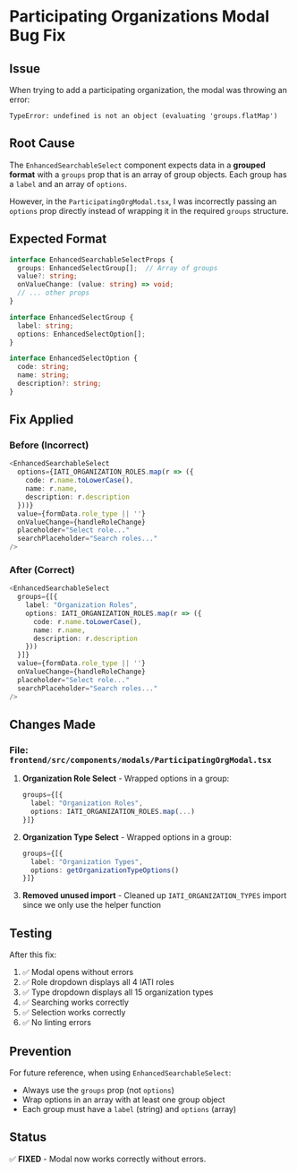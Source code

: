 # Participating Organizations Modal Bug Fix

## Issue

When trying to add a participating organization, the modal was throwing an error:

```
TypeError: undefined is not an object (evaluating 'groups.flatMap')
```

## Root Cause

The `EnhancedSearchableSelect` component expects data in a **grouped format** with a `groups` prop that is an array of group objects. Each group has a `label` and an array of `options`.

However, in the `ParticipatingOrgModal.tsx`, I was incorrectly passing an `options` prop directly instead of wrapping it in the required `groups` structure.

## Expected Format

```typescript
interface EnhancedSearchableSelectProps {
  groups: EnhancedSelectGroup[];  // Array of groups
  value?: string;
  onValueChange: (value: string) => void;
  // ... other props
}

interface EnhancedSelectGroup {
  label: string;
  options: EnhancedSelectOption[];
}

interface EnhancedSelectOption {
  code: string;
  name: string;
  description?: string;
}
```

## Fix Applied

### Before (Incorrect)

```typescript
<EnhancedSearchableSelect
  options={IATI_ORGANIZATION_ROLES.map(r => ({
    code: r.name.toLowerCase(),
    name: r.name,
    description: r.description
  }))}
  value={formData.role_type || ''}
  onValueChange={handleRoleChange}
  placeholder="Select role..."
  searchPlaceholder="Search roles..."
/>
```

### After (Correct)

```typescript
<EnhancedSearchableSelect
  groups={[{
    label: "Organization Roles",
    options: IATI_ORGANIZATION_ROLES.map(r => ({
      code: r.name.toLowerCase(),
      name: r.name,
      description: r.description
    }))
  }]}
  value={formData.role_type || ''}
  onValueChange={handleRoleChange}
  placeholder="Select role..."
  searchPlaceholder="Search roles..."
/>
```

## Changes Made

### File: `frontend/src/components/modals/ParticipatingOrgModal.tsx`

1. **Organization Role Select** - Wrapped options in a group:
   ```typescript
   groups={[{
     label: "Organization Roles",
     options: IATI_ORGANIZATION_ROLES.map(...)
   }]}
   ```

2. **Organization Type Select** - Wrapped options in a group:
   ```typescript
   groups={[{
     label: "Organization Types",
     options: getOrganizationTypeOptions()
   }]}
   ```

3. **Removed unused import** - Cleaned up `IATI_ORGANIZATION_TYPES` import since we only use the helper function

## Testing

After this fix:
1. ✅ Modal opens without errors
2. ✅ Role dropdown displays all 4 IATI roles
3. ✅ Type dropdown displays all 15 organization types
4. ✅ Searching works correctly
5. ✅ Selection works correctly
6. ✅ No linting errors

## Prevention

For future reference, when using `EnhancedSearchableSelect`:
- Always use the `groups` prop (not `options`)
- Wrap options in an array with at least one group object
- Each group must have a `label` (string) and `options` (array)

## Status

✅ **FIXED** - Modal now works correctly without errors.


